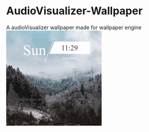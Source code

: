 # AudioVisualizer-Wallpaper
A audioVisualizer wallpaper made for wallpaper engine<br>
![Preview](preview.gif)
